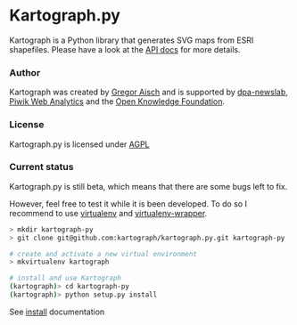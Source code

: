 # Kartograph.py

Kartograph is a Python library that generates SVG maps from ESRI shapefiles. Please have a look at the [API docs](https://github.com/kartograph/kartograph.py/wiki/API) for more details.

### Author

Kartograph was created by [Gregor Aisch](http://github.com/gka/) and is supported by [dpa-newslab](http://www.dpa-newslab.com/), [Piwik Web Analytics](http://piwik.org) and the [Open Knowledge Foundation](http://okfn.org). 

### License

Kartograph.py is licensed under [AGPL](http://www.gnu.org/licenses/agpl-3.0.txt)

### Current status

Kartograph.py is still beta, which means that there are some bugs left to fix.

However, feel free to test it while it is been developed. To do so I recommend to use [virtualenv](http://www.virtualenv.org/en/latest/index.html) and [virtualenv-wrapper](http://www.doughellmann.com/projects/virtualenvwrapper/).

```sh
> mkdir kartograph-py
> git clone git@github.com:kartograph/kartograph.py.git kartograph-py

# create and activate a new virtual environment
> mkvirtualenv kartograph

# install and use Kartograph
(kartograph)> cd kartograph-py
(kartograph)> python setup.py install
```

See [install](http://kartograph.org/docs/kartograph.py/#installing-kartograph-py) documentation
